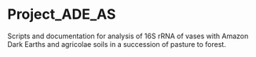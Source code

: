 # Project_ADE_AS
Scripts and documentation for analysis of 16S rRNA of vases with Amazon Dark Earths and agricolae soils in a succession of pasture to forest.
